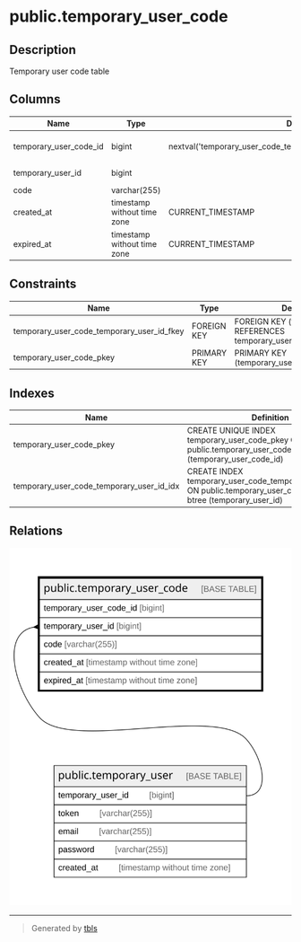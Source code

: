 # public.temporary_user_code

## Description

Temporary user code table

## Columns

| Name                   | Type                        | Default                                                             | Nullable | Children | Parents                                           | Comment                |
| ---------------------- | --------------------------- | ------------------------------------------------------------------- | -------- | -------- | ------------------------------------------------- | ---------------------- |
| temporary_user_code_id | bigint                      | nextval('temporary_user_code_temporary_user_code_id_seq'::regclass) | false    |          |                                                   | Temporary user code ID |
| temporary_user_id      | bigint                      |                                                                     | false    |          | [public.temporary_user](public.temporary_user.md) | Temporary user ID      |
| code                   | varchar(255)                |                                                                     | false    |          |                                                   | Code                   |
| created_at             | timestamp without time zone | CURRENT_TIMESTAMP                                                   | false    |          |                                                   | Create date            |
| expired_at             | timestamp without time zone | CURRENT_TIMESTAMP                                                   | false    |          |                                                   | Expire date            |

## Constraints

| Name                                       | Type        | Definition                                                                   |
| ------------------------------------------ | ----------- | ---------------------------------------------------------------------------- |
| temporary_user_code_temporary_user_id_fkey | FOREIGN KEY | FOREIGN KEY (temporary_user_id) REFERENCES temporary_user(temporary_user_id) |
| temporary_user_code_pkey                   | PRIMARY KEY | PRIMARY KEY (temporary_user_code_id)                                         |

## Indexes

| Name                                      | Definition                                                                                                           |
| ----------------------------------------- | -------------------------------------------------------------------------------------------------------------------- |
| temporary_user_code_pkey                  | CREATE UNIQUE INDEX temporary_user_code_pkey ON public.temporary_user_code USING btree (temporary_user_code_id)      |
| temporary_user_code_temporary_user_id_idx | CREATE INDEX temporary_user_code_temporary_user_id_idx ON public.temporary_user_code USING btree (temporary_user_id) |

## Relations

![er](public.temporary_user_code.svg)

---

> Generated by [tbls](https://github.com/k1LoW/tbls)
